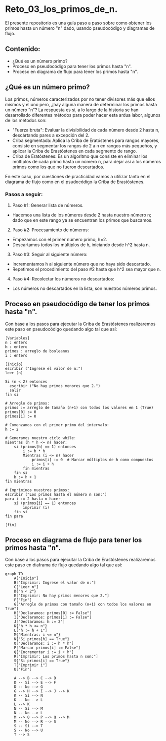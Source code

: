 # Reto_03_los_primos_de_n.
El presente repositorio es una guía paso a paso sobre como obtener los primos hasta un número "n" dado, usando pseudocódigo y diagramas de flujo.

## Contenido:
- ¿Qué es un número primo?
- Proceso en pseudocódigo para tener los primos hasta "n".
- Proceso en diagrama de flujo para tener los primos hasta "n".

## ¿Qué es un número primo?
Los primos, números caracterizados por no tener divisores más que ellos mismos y el uno pero, ¿hay alguna manera de determinar los primos hasta un número "n"?
La respuesta es sí, a lo largo de la historia se han desarrollado diferentes métodos para poder hacer esta ardua labor, algunos de los métodos son:
- "Fuerza bruta": Evaluar la divisibilidad de cada número desde 2 hasta n, descártando pares a excepción del 2.
- Criba segmentada: Aplica la Criba de Eratóstenes para rangos mayores, consiste en segmentar los rangos de 2 a n en rangos más pequeños, y aplicar la Criba de Erastóstenes en cada segmento de rango.
- Criba de Eratóstenes: Es un algoritmo que consiste en eliminar los múltiplos de cada primo hasta un número n, para dejar así a los números primos como los que no fueron descartados.

En este caso, por cuestiones de practicidad vamos a utilizar tanto en el diagrama de flujo como en el psudocódigo la Criba de Erastóstenes.

### Pasos a seguir:
1. Paso #1: Generar lista de números.
 - Hacemos una lista de los números desde 2 hasta nuestro número n; dado que en este rango ya se encuentran los primos que buscamos.
2. Paso #2: Procesamiento de números:
 - Empezamos con el primer número primo, h=2.
 - Descartamos todos los múltiplos de h, iniciando desde h^2 hasta n.
3. Paso #3: Seguir al siguiente número:
 - Incrementamos h al siguiente número que no haya sido descartado.
 - Repetimos el procedimiento del paso #2 hasta que h^2 sea mayor que n.
4.  Paso #4: Recolectar los números no descartados:
 - Los números no descartados en la lista, son nuestros números primos.


## Proceso en pseudocódigo de tener los primos hasta "n".
Con base a los pasos para ejecutar la Criba de Erastóstenes realizaremos este paso en pseudocódigo quedando algo tal que así:

```Pseudocódigo:
[Variables]
n : entero
h : entero
primos : arreglo de booleanos
i : entero

[Inicio]
escribir ("Ingrese el valor de n:")
leer (n)

Si (n < 2) entonces
  escribir ("No hay primos menores que 2.")
  salir
fin si

# Arreglo de primos:
primos := arreglo de tamaño (n+1) con todos los valores en 1 (True)
primos[0] := 0
primos[1] := 0

# Comenzamos con el primer primo del intervalo:
h := 2

# Generamos nuestro ciclo while:
mientras (h * h <= n) hacer:
    si (primos[h] == 1) entonces
        i := h * h
        Mientras (i <= n) hacer
            primos[i] := 0  # Marcar múltiplos de h como compuestos
            i := i + h
        fin mientras
    fin si
    h := h + 1
fin mientras

# Imprimimos nuestros primos:
escribir ("Los primos hasta el número n son:")
para i := 2 hasta n hacer
    si (primos[i] == 1) entonces
        imprimir (i)
    fin si
fin para

[fin]
```
## Proceso en diagrama de flujo para tener los primos hasta "n".
Con base a los pasos para ejecutar la Criba de Erastóstenes realizaremos este paso en diaframa de flujo quedando algo tal que así:

```mermaid
graph TD
    A["Inicio"]
    B["Imprimir: Ingrese el valor de n:"]
    C["Leer n"]
    D{"n < 2"}
    E["Imprimir: No hay primos menores que 2."]
    F["Fin"]
    G["Arreglo de primos con tamaño (n+1) con todos los valores en True"]
    H["Declaramos: primos[0] := False"]
    I["Declaramos: primos[1] := False"]
    J["Declaramos: h := 2"]
    K{"h * h <= n"}
    L["h := h + 1"]
    M{"Mientras: i <= n"}
    N{"Si primos[h] == True"}
    O["Declaramos: i := h * h"]
    P["Marcar primos[i] := False"]
    Q["Incrementar i := i + h"]
    R["Imprimir: Los primos hasta n son:"]
    S{"Si primos[i] == True"}
    T["Imprimir i"]
    U["Fin"]

    A --> B --> C --> D
    D -- Sí --> E --> F
    D -- No --> G
    G --> H --> I --> J --> K
    K -- Sí --> N
    K -- No --> L
    L --> K
    N -- Sí --> M
    N -- No --> L
    M --> O --> P --> Q --> M
    M -- No --> R --> S
    S -- Sí --> T
    S -- No --> U
    T --> S

```
